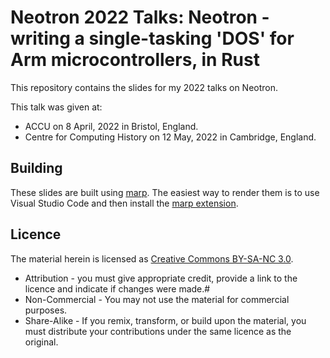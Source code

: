 # Neotron 2022 Talks: Neotron - writing a single-tasking 'DOS' for Arm microcontrollers, in Rust

This repository contains the slides for my 2022 talks on Neotron.

This talk was given at:

* ACCU on 8 April, 2022 in Bristol, England.
* Centre for Computing History on 12 May, 2022 in Cambridge, England.

## Building

These slides are built using [marp](https://marp.app). The easiest way to render them is to use Visual Studio Code and then install the [marp extension](https://marketplace.visualstudio.com/items?itemName=marp-team.marp-vscode).

## Licence

The material herein is licensed as [Creative Commons BY-SA-NC 3.0](https://creativecommons.org/licenses/by-nc-sa/3.0/).

* Attribution - you must give appropriate credit, provide a link to the licence and indicate if changes were made.#
* Non-Commercial - You may not use the material for commercial purposes.
* Share-Alike - If you remix, transform, or build upon the material, you must distribute your contributions under the same licence as the original.

